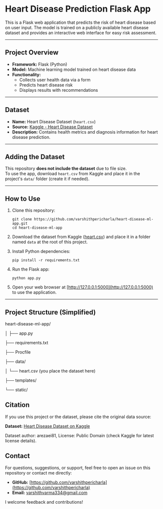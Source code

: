 # Heart Disease Prediction Flask App

This is a Flask web application that predicts the risk of heart disease based on user input. The model is trained on a publicly available heart disease dataset and provides an interactive web interface for easy risk assessment.

---

## Project Overview

- **Framework:** Flask (Python)
- **Model:** Machine learning model trained on heart disease data
- **Functionality:**  
  - Collects user health data via a form  
  - Predicts heart disease risk  
  - Displays results with recommendations

---

## Dataset

- **Name:** Heart Disease Dataset (`heart.csv`)
- **Source:** [Kaggle - Heart Disease Dataset](https://www.kaggle.com/datasets/arezaei81/heartcsv)  
- **Description:** Contains health metrics and diagnosis information for heart disease prediction.

---

## Adding the Dataset

This repository **does not include the dataset** due to file size.  
To use the app, download `heart.csv` from Kaggle and place it in the project's `data/` folder (create it if needed).

---

## How to Use

1. Clone this repository:
    ```
    git clone https://github.com/varshithpericharla/heart-disease-ml-app.git
    cd heart-disease-ml-app
    ```

2. Download the dataset from Kaggle ([heart.csv](https://www.kaggle.com/datasets/arezaei81/heartcsv)) and place it in a folder named `data` at the root of this project.

3. Install Python dependencies:
    ```
    pip install -r requirements.txt
    ```

4. Run the Flask app:
    ```
    python app.py
    ```

5. Open your web browser at [http://127.0.0.1:5000](http://127.0.0.1:5000) to use the application.

---

## Project Structure (Simplified)

heart-disease-ml-app/

│
├── app.py

├── requirements.txt

├── Procfile

├── data/

│ └── heart.csv (you place the dataset here)

├── templates/

└── static/

## Citation

If you use this project or the dataset, please cite the original data source:

**Dataset:** [Heart Disease Dataset on Kaggle](https://www.kaggle.com/datasets/arezaei81/heartcsv)

Dataset author: arezaei81, License: Public Domain (check Kaggle for latest license details).

## Contact

For questions, suggestions, or support, feel free to open an issue on this repository or contact me directly:

- **GitHub:** [https://github.com/varshithpericharla](https://github.com/varshithpericharla)
- **Email:** varshithvarma334@gmail.com

I welcome feedback and contributions!


